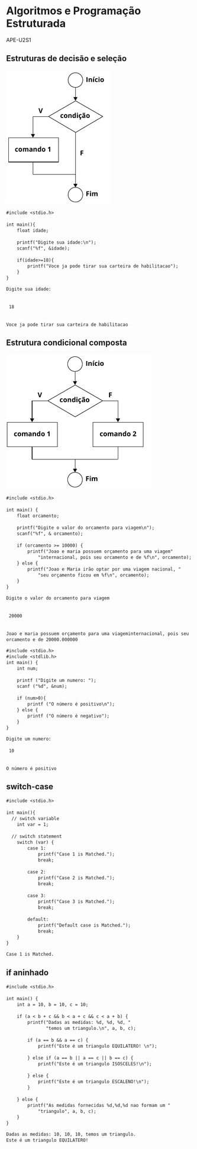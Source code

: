 # Algoritmos e Programação Estruturada

APE-U2S1

## Estruturas de decisão e seleção

![image.png](APE-U2S1_files/521e4ca9-6957-4966-aacb-7a2f6c6faabb.png)


```text/x-csrc
#include <stdio.h>

int main(){
    float idade;

    printf("Digite sua idade:\n");
    scanf("%f", &idade);

    if(idade>=18){
        printf("Voce ja pode tirar sua carteira de habilitacao");
    }
}
```

    Digite sua idade:


     18


    Voce ja pode tirar sua carteira de habilitacao

## Estrutura condicional composta

![image.png](APE-U2S1_files/19057d70-0220-4a16-a963-01da07f77108.png)


```text/x-csrc
#include <stdio.h>

int main() {
    float orcamento;

    printf("Digite o valor do orcamento para viagem\n");
    scanf("%f", & orcamento);

    if (orcamento >= 10000) {
        printf("Joao e maria possuem orçamento para uma viagem" 
            "internacional, pois seu orcamento e de %f\n", orcamento);
    } else {
        printf("Joao e Maria irão optar por uma viagem nacional, "
            "seu orçamento ficou em %f\n", orcamento);
    }
}
```

    Digite o valor do orcamento para viagem


     20000


    Joao e maria possuem orçamento para uma viageminternacional, pois seu orcamento e de 20000.000000



```text/x-csrc
#include <stdio.h>
#include <stdlib.h>
int main() {
    int num;
    
    printf ("Digite um numero: ");
    scanf ("%d", &num);
    
    if (num>0){
        printf ("O número é positivo\n");
    } else {
        printf ("O número é negativo");
    }
}
```

    Digite um numero: 

     10


    O número é positivo


## switch-case


```text/x-csrc
#include <stdio.h>
 
int main(){
  // switch variable
    int var = 1;
 
  // switch statement
    switch (var) {
        case 1:
            printf("Case 1 is Matched.");
            break;
 
        case 2:
            printf("Case 2 is Matched.");
            break;
 
        case 3:
            printf("Case 3 is Matched.");
            break;
 
        default:
            printf("Default case is Matched.");
            break;
    }
}
```

    Case 1 is Matched.

## if aninhado


```text/x-csrc
#include <stdio.h>

int main() {
    int a = 10, b = 10, c = 10;

    if (a < b + c && b < a + c && c < a + b) {
        printf("Dadas as medidas: %d, %d, %d, "
               "temos um triangulo.\n", a, b, c);

        if (a == b && a == c) {
            printf("Este é um triangulo EQUILATERO! \n");

        } else if (a == b || a == c || b == c) {
            printf("Este é um triangulo ISOSCELES!\n");

        } else {
            printf("Este é um triangulo ESCALENO!\n");
        }

    } else {
        printf("As medidas fornecidas %d,%d,%d nao formam um "
            "triangulo", a, b, c);
    }
}
```

    Dadas as medidas: 10, 10, 10, temos um triangulo.
    Este é um triangulo EQUILATERO! 

